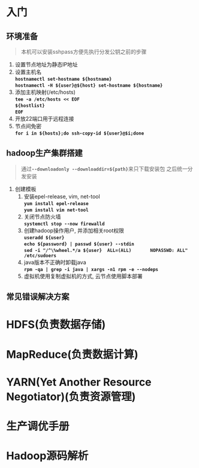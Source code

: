 # 入门
## 环境准备
> 本机可以安装sshpass方便先执行分发公钥之前的步骤
1. 设置节点地址为静态IP地址
2. 设置主机名
   </br><b>`hostnamectl set-hostname ${hostname}`</b>
   </br><b>`hostnamectl -H ${user}@${host} set-hostname ${hostname}`</b>
3. 添加主机映射(/etc/hosts)
   </br><b>`tee -a /etc/hosts << EOF`</b>
   </br><b>`${hostlist}`</b>
   </br><b>`EOF`</b>
4. 开放22端口用于远程连接
5. 节点间免密
   </br><b>`for i in ${hosts};do ssh-copy-id ${user}@$i;done`</b>
## hadoop生产集群搭建
> 通过<b>`--downloadonly --downloaddir=${path}`</b>来只下载安装包 之后统一分发安装
1. 创建模板
   1. 安装epel-release, vim, net-tool
   </br><b>`yum install epel-release`</b>
   </br><b>`yum install vim net-tool`</b>
   2. 关闭节点防火墙
   </br><b>`systemctl stop --now firewalld`</b>
   3. 创建hadoop操作用户, 并添加相关root权限
   </br><b>`useradd ${user}`</b>
   </br><b>`echo ${password} | passwd ${user} --stdin`</b> 
   </br><b>`sed -i "/^\%wheel.*/a ${user}  ALL=(ALL)       NOPASSWD: ALL" /etc/sudoers`</b> 
   4. java版本不正确时卸载java
   </br><b>`rpm -qa | grep -i java | xargs -n1 rpm -e --nodeps`</b>
   5. 虚拟机使用复制虚拟机的方式, 云节点使用脚本部署
## 常见错误解决方案
# HDFS(负责数据存储)
# MapReduce(负责数据计算)
# YARN(Yet Another Resource Negotiator)(负责资源管理)
# 生产调优手册
# Hadoop源码解析